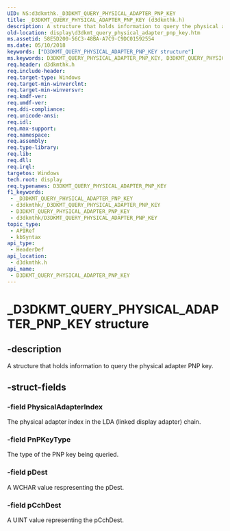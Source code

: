 ```yaml
---
UID: NS:d3dkmthk._D3DKMT_QUERY_PHYSICAL_ADAPTER_PNP_KEY
title: _D3DKMT_QUERY_PHYSICAL_ADAPTER_PNP_KEY (d3dkmthk.h)
description: A structure that holds information to query the physical adapter PNP key.
old-location: display\d3dkmt_query_physical_adapter_pnp_key.htm
ms.assetid: 58E5D200-56C3-48BA-A7C9-C9DC01592554
ms.date: 05/10/2018
keywords: ["D3DKMT_QUERY_PHYSICAL_ADAPTER_PNP_KEY structure"]
ms.keywords: D3DKMT_QUERY_PHYSICAL_ADAPTER_PNP_KEY, D3DKMT_QUERY_PHYSICAL_ADAPTER_PNP_KEY structure [Display Devices], _D3DKMT_QUERY_PHYSICAL_ADAPTER_PNP_KEY, d3dkmthk/D3DKMT_QUERY_PHYSICAL_ADAPTER_PNP_KEY, display.d3dkmt_query_physical_adapter_pnp_key
req.header: d3dkmthk.h
req.include-header: 
req.target-type: Windows
req.target-min-winverclnt: 
req.target-min-winversvr: 
req.kmdf-ver: 
req.umdf-ver: 
req.ddi-compliance: 
req.unicode-ansi: 
req.idl: 
req.max-support: 
req.namespace: 
req.assembly: 
req.type-library: 
req.lib: 
req.dll: 
req.irql: 
targetos: Windows
tech.root: display
req.typenames: D3DKMT_QUERY_PHYSICAL_ADAPTER_PNP_KEY
f1_keywords:
 - _D3DKMT_QUERY_PHYSICAL_ADAPTER_PNP_KEY
 - d3dkmthk/_D3DKMT_QUERY_PHYSICAL_ADAPTER_PNP_KEY
 - D3DKMT_QUERY_PHYSICAL_ADAPTER_PNP_KEY
 - d3dkmthk/D3DKMT_QUERY_PHYSICAL_ADAPTER_PNP_KEY
topic_type:
 - APIRef
 - kbSyntax
api_type:
 - HeaderDef
api_location:
 - d3dkmthk.h
api_name:
 - D3DKMT_QUERY_PHYSICAL_ADAPTER_PNP_KEY
---
```


# _D3DKMT_QUERY_PHYSICAL_ADAPTER_PNP_KEY structure


## -description

A structure that holds information to query the physical adapter PNP key.

## -struct-fields

### -field PhysicalAdapterIndex

The physical adapter index in the LDA (linked display adapter) chain.

### -field PnPKeyType

The type of the PNP key being queried.

### -field pDest

A WCHAR value respresenting the pDest.

### -field pCchDest

A UINT value representing the pCchDest.

